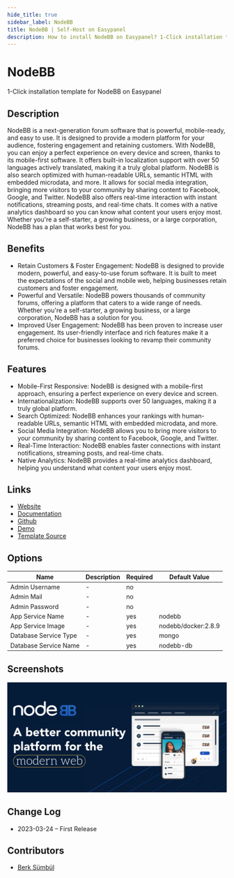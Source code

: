 ```yaml
---
hide_title: true
sidebar_label: NodeBB
title: NodeBB | Self-Host on Easypanel
description: How to install NodeBB on Easypanel? 1-Click installation template for NodeBB on Easypanel
---
```


<!-- generated -->

# NodeBB

1-Click installation template for NodeBB on Easypanel

## Description

NodeBB is a next-generation forum software that is powerful, mobile-ready, and easy to use. It is designed to provide a modern platform for your audience, fostering engagement and retaining customers. With NodeBB, you can enjoy a perfect experience on every device and screen, thanks to its mobile-first software. It offers built-in localization support with over 50 languages actively translated, making it a truly global platform. NodeBB is also search optimized with human-readable URLs, semantic HTML with embedded microdata, and more. It allows for social media integration, bringing more visitors to your community by sharing content to Facebook, Google, and Twitter. NodeBB also offers real-time interaction with instant notifications, streaming posts, and real-time chats. It comes with a native analytics dashboard so you can know what content your users enjoy most. Whether you&#39;re a self-starter, a growing business, or a large corporation, NodeBB has a plan that works best for you.

## Benefits

- Retain Customers & Foster Engagement: NodeBB is designed to provide modern, powerful, and easy-to-use forum software. It is built to meet the expectations of the social and mobile web, helping businesses retain customers and foster engagement.
- Powerful and Versatile: NodeBB powers thousands of community forums, offering a platform that caters to a wide range of needs. Whether you're a self-starter, a growing business, or a large corporation, NodeBB has a solution for you.
- Improved User Engagement: NodeBB has been proven to increase user engagement. Its user-friendly interface and rich features make it a preferred choice for businesses looking to revamp their community forums.

## Features

- Mobile-First Responsive: NodeBB is designed with a mobile-first approach, ensuring a perfect experience on every device and screen.
- Internationalization: NodeBB supports over 50 languages, making it a truly global platform.
- Search Optimized: NodeBB enhances your rankings with human-readable URLs, semantic HTML with embedded microdata, and more.
- Social Media Integration: NodeBB allows you to bring more visitors to your community by sharing content to Facebook, Google, and Twitter.
- Real-Time Interaction: NodeBB enables faster connections with instant notifications, streaming posts, and real-time chats.
- Native Analytics: NodeBB provides a real-time analytics dashboard, helping you understand what content your users enjoy most.

## Links

- [Website](https://nodebb.org/)
- [Documentation](https://docs.nodebb.org/)
- [Github](https://github.com/NodeBB/NodeBB)
- [Demo](https://try.nodebb.org/)
- [Template Source](https://github.com/easypanel-io/templates/tree/main/templates/nodebb)

## Options

Name | Description | Required | Default Value
-|-|-|-
Admin Username | - | no | 
Admin Mail | - | no | 
Admin Password | - | no | 
App Service Name | - | yes | nodebb
App Service Image | - | yes | nodebb/docker:2.8.9
Database Service Type | - | yes | mongo
Database Service Name | - | yes | nodebb-db

## Screenshots

![NodeBB Screenshot](./assets/screenshot.png)

## Change Log

- 2023-03-24 – First Release

## Contributors

- [Berk Sümbül](https://berksmbl.com)
